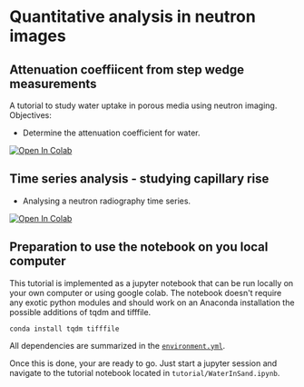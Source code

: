 # Quantitative analysis in neutron images

## Attenuation coeffiicent from step wedge measurements
A tutorial to study water uptake in porous media using neutron imaging.
Objectives:
- Determine the attenuation coefficient for water.

<a href="https://colab.research.google.com/github/ImagingELearning/QuantifyingNeutronImages/blob/main/tutorial/01_AttenuationCoefficient/01_Analysis_AttenuationCoefficient.ipynb" target="_blank">
  <img src="https://colab.research.google.com/assets/colab-badge.svg" alt="Open In Colab"/>
</a>

## Time series analysis - studying capillary rise
- Analysing a neutron radiography time series.

<a href="https://colab.research.google.com/github/ImagingELearning/QuantifyingNeutronImages/blob/main/tutorial/02_RadiographyTimeSeries/02_Analysis_CapillaryRise.ipynb" target="_blank">
  <img src="https://colab.research.google.com/assets/colab-badge.svg" alt="Open In Colab"/>
</a>

## Preparation to use the notebook on you local computer
This tutorial is implemented as a jupyter notebook that can be run locally on your own computer or using google colab. The notebook doesn't require any exotic python modules and should work on an Anaconda installation the possible additions of tqdm and tifffile.

```conda install tqdm tifffile```

All dependencies are summarized in the [```environment.yml```](https://github.com/ImagingLectures/WaterInSand/blob/main/environment.yml).

Once this is done, your are ready to go. Just start a jupyter session and navigate to the tutorial notebook located in ```tutorial/WaterInSand.ipynb```.
